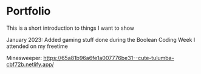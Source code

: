 # Portfolio
This is a short introduction to things I want to show

January 2023: Added gaming stuff done during the Boolean Coding Week I attended on my freetime

Minesweeper: https://65a81b96a6fe1a007776be31--cute-tulumba-cbf72b.netlify.app/
